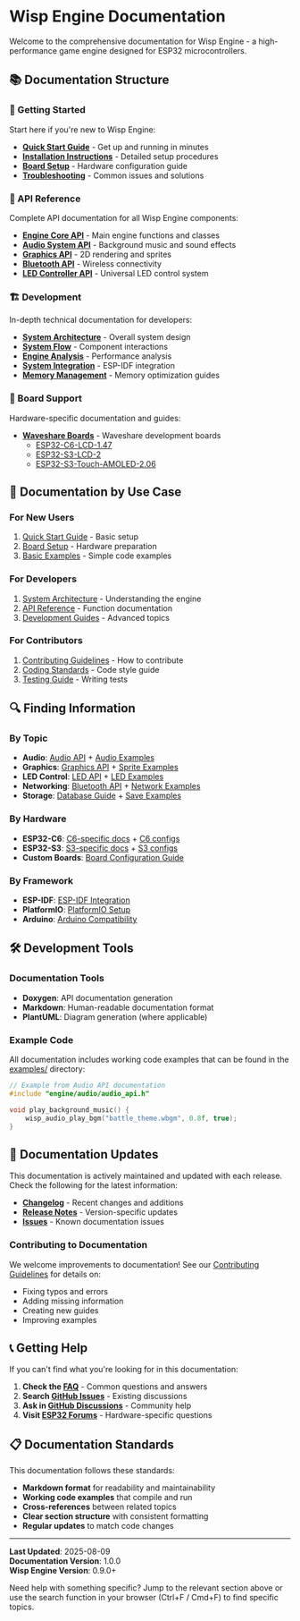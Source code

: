 # Wisp Engine Documentation

Welcome to the comprehensive documentation for Wisp Engine - a high-performance game engine designed for ESP32 microcontrollers.

## 📚 Documentation Structure

### 🚀 Getting Started
Start here if you're new to Wisp Engine:

- **[Quick Start Guide](guides/quick_start.md)** - Get up and running in minutes
- **[Installation Instructions](guides/installation.md)** - Detailed setup procedures
- **[Board Setup](guides/board_setup.md)** - Hardware configuration guide
- **[Troubleshooting](guides/troubleshooting.md)** - Common issues and solutions

### 📖 API Reference
Complete API documentation for all Wisp Engine components:

- **[Engine Core API](api/engine_api.md)** - Main engine functions and classes
- **[Audio System API](api/audio_api.md)** - Background music and sound effects
- **[Graphics API](api/graphics_api.md)** - 2D rendering and sprites
- **[Bluetooth API](api/bluetooth_api.md)** - Wireless connectivity
- **[LED Controller API](api/led_api.md)** - Universal LED control system

### 🏗️ Development
In-depth technical documentation for developers:

- **[System Architecture](development/design_document.md)** - Overall system design
- **[System Flow](development/system_flow.md)** - Component interactions
- **[Engine Analysis](development/engine_analysis.md)** - Performance analysis
- **[System Integration](development/system_integration.md)** - ESP-IDF integration
- **[Memory Management](development/memory/)** - Memory optimization guides

### 🔧 Board Support
Hardware-specific documentation and guides:

- **[Waveshare Boards](boards/waveshare/)** - Waveshare development boards
  - [ESP32-C6-LCD-1.47](boards/waveshare/c6-147.md)
  - [ESP32-S3-LCD-2](boards/waveshare/S3-2inch.md)
  - [ESP32-S3-Touch-AMOLED-2.06](boards/waveshare/S3-watch.md)

## 🎯 Documentation by Use Case

### For New Users
1. [Quick Start Guide](guides/quick_start.md) - Basic setup
2. [Board Setup](guides/board_setup.md) - Hardware preparation
3. [Basic Examples](../examples/) - Simple code examples

### For Developers
1. [System Architecture](development/design_document.md) - Understanding the engine
2. [API Reference](api/) - Function documentation
3. [Development Guides](development/) - Advanced topics

### For Contributors
1. [Contributing Guidelines](../CONTRIBUTING.md) - How to contribute
2. [Coding Standards](development/coding_standards.md) - Code style guide
3. [Testing Guide](development/testing.md) - Writing tests

## 🔍 Finding Information

### By Topic
- **Audio**: [Audio API](api/audio_api.md) + [Audio Examples](../examples/audio_test/)
- **Graphics**: [Graphics API](api/graphics_api.md) + [Sprite Examples](../examples/sprite_test/)
- **LED Control**: [LED API](api/led_api.md) + [LED Examples](../examples/led_examples/)
- **Networking**: [Bluetooth API](api/bluetooth_api.md) + [Network Examples](../examples/network_test/)
- **Storage**: [Database Guide](development/database/) + [Save Examples](../examples/save_test/)

### By Hardware
- **ESP32-C6**: [C6-specific docs](boards/waveshare/c6-147.md) + [C6 configs](../configs/boards/)
- **ESP32-S3**: [S3-specific docs](boards/waveshare/S3-2inch.md) + [S3 configs](../configs/boards/)
- **Custom Boards**: [Board Configuration Guide](guides/board_setup.md)

### By Framework
- **ESP-IDF**: [ESP-IDF Integration](development/system_integration.md)
- **PlatformIO**: [PlatformIO Setup](guides/installation.md#platformio)
- **Arduino**: [Arduino Compatibility](guides/arduino_support.md)

## 🛠️ Development Tools

### Documentation Tools
- **Doxygen**: API documentation generation
- **Markdown**: Human-readable documentation format
- **PlantUML**: Diagram generation (where applicable)

### Example Code
All documentation includes working code examples that can be found in the [examples/](../examples/) directory:

```cpp
// Example from Audio API documentation
#include "engine/audio/audio_api.h"

void play_background_music() {
    wisp_audio_play_bgm("battle_theme.wbgm", 0.8f, true);
}
```

## 🔄 Documentation Updates

This documentation is actively maintained and updated with each release. Check the following for the latest information:

- **[Changelog](../CHANGELOG.md)** - Recent changes and additions
- **[Release Notes](https://github.com/your-username/wisp-engine/releases)** - Version-specific updates
- **[Issues](https://github.com/your-username/wisp-engine/issues)** - Known documentation issues

### Contributing to Documentation
We welcome improvements to documentation! See our [Contributing Guidelines](../CONTRIBUTING.md) for details on:
- Fixing typos and errors
- Adding missing information
- Creating new guides
- Improving examples

## 📞 Getting Help

If you can't find what you're looking for in this documentation:

1. **Check the [FAQ](guides/faq.md)** - Common questions and answers
2. **Search [GitHub Issues](https://github.com/your-username/wisp-engine/issues)** - Existing discussions
3. **Ask in [GitHub Discussions](https://github.com/your-username/wisp-engine/discussions)** - Community help
4. **Visit [ESP32 Forums](https://esp32.com/)** - Hardware-specific questions

## 📋 Documentation Standards

This documentation follows these standards:
- **Markdown format** for readability and maintainability  
- **Working code examples** that compile and run
- **Cross-references** between related topics
- **Clear section structure** with consistent formatting
- **Regular updates** to match code changes

---

**Last Updated**: 2025-08-09  
**Documentation Version**: 1.0.0  
**Wisp Engine Version**: 0.9.0+

Need help with something specific? Jump to the relevant section above or use the search function in your browser (Ctrl+F / Cmd+F) to find specific topics.
